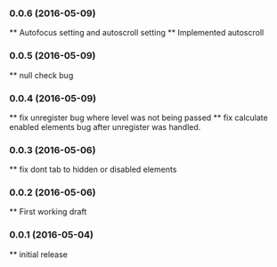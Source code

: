 ### 0.0.6 (2016-05-09)
** Autofocus setting and autoscroll setting
** Implemented autoscroll

### 0.0.5 (2016-05-09)
** null check bug

### 0.0.4 (2016-05-09)
** fix unregister bug where level was not being passed
** fix calculate enabled elements bug after unregister was handled.

### 0.0.3 (2016-05-06)
** fix dont tab to hidden or disabled elements

### 0.0.2 (2016-05-06)
** First working draft

### 0.0.1 (2016-05-04)
** initial release
